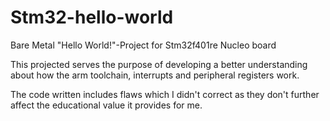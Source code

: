 # Stm32-hello-world
Bare Metal "Hello World!"-Project for Stm32f401re Nucleo board

This projected serves the purpose of developing a better understanding about how 
the arm toolchain, interrupts and peripheral registers work.

The code written includes flaws which I didn't correct as they don't further affect
the educational value it provides for me. 
